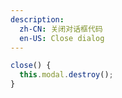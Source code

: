 ```yaml
---
description:
  zh-CN: 关闭对话框代码
  en-US: Close dialog
---
```


```ts
close() {
  this.modal.destroy();
}
```